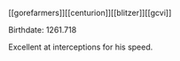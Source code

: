 [[gorefarmers]][[centurion]][[blitzer]][[gcvi]]

Birthdate: 1261.718

Excellent at interceptions for his speed.